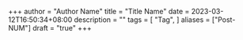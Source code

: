 +++
author = "Author Name"
title = "Title Name"
date = 2023-03-12T16:50:34+08:00
description = ""
tags = [
    "Tag",
]
aliases = ["Post-NUM"]
draft = "true"
+++

